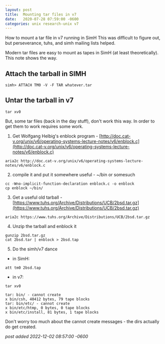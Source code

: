 ```yaml
---
layout:	post
title:	Mounting tar files in v7
date:	2020-07-28 07:59:00 -0600
categories:	unix research-unix v7
---
```

How to mount a tar file in v7 running in SimH
This was difficult to figure out, but perseverance, tuhs, and simh mailing lists helped.

Modern tar files are easy to mount as tapes in SimH (at least theoretically). This note shows the way.

<!--more-->

## Attach the tarball in SIMH

`simh> ATTACH TM0 -V -F TAR whatever.tar`

## Untar the tarball in v7

`tar xv0`

But, some tar files (back in the day stuff), don't work this way. In order to get them to work requires some work.

1. Get Wolfgang Helbig's enblock program - [http://doc.cat-v.org/unix/v6/operating-systems-lecture-notes/v6/enblock.c](http://doc.cat-v.org/unix/v6/operating-systems-lecture-notes/v6/enblock.c)

 `aria2c http://doc.cat-v.org/unix/v6/operating-systems-lecture-notes/v6/enblock.c`

2. compile it and put it somewhere useful - ~/bin or somesuch

 ```
 cc -Wno-implicit-function-declaration enblock.c -o enblock
 cp enblock ~/bin/
 ```

3. Get a useful old tarball - [https://www.tuhs.org/Archive/Distributions/UCB/2bsd.tar.gz](https://www.tuhs.org/Archive/Distributions/UCB/2bsd.tar.gz)

 `aria2c https://www.tuhs.org/Archive/Distributions/UCB/2bsd.tar.gz`

4. Unzip the tarball and enblock it

```
gunzip 2bsd.tar.gz
cat 2bsd.tar | enblock > 2bsd.tap
```

5. Do the simh/v7 dance

* in SimH:

 `att tm0 2bsd.tap`

* in v7:

 ```
 tar xv0

 tar: bin/ - cannot create
 x bin/csh, 40412 bytes, 79 tape blocks
 tar: bin/etc/ - cannot create
 x bin/etc/htmp, 0 bytes, 0 tape blocks
 x bin/etc/install, 81 bytes, 1 tape blocks
 ```
 
Don't worry too much about the cannot create messages - the dirs actually do get created.

*post added 2022-12-02 08:57:00 -0600*